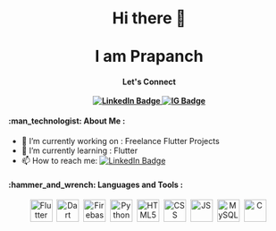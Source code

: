 <div align="center">
<h1>Hi there 👋 <br><br> <span>I am Prapanch</span></h2>
  <h4>Let's Connect<//h4>
  <br><br>
  <div id="badges" align="center">
  <a href="https://www.linkedin.com/in/prapanch-j/">
    <img src="https://img.shields.io/badge/LinkedIn-blue?style=for-the-badge&logo=linkedin&logoColor=white" alt="LinkedIn Badge"/>
  </a>
  <a href="https://www.instagram.com/_mr_offwhite/">
    <img src="https://img.shields.io/badge/Instagram-%23E4405F.svg?style=for-the-badge&logo=Instagram&logoColor=white" alt="IG Badge"/>
  </a>
</div>
</div>
<h4>:man_technologist: About Me :</h4>

- 🔭 I’m currently working on : Freelance Flutter Projects
- 🌱 I’m currently learning : Flutter
- 📫 How to reach me: <a href="https://www.linkedin.com/in/prapanch-j/">
    <img src="https://img.shields.io/badge/LinkedIn-blue?style=for-the-badge&logo=linkedin&logoColor=white" alt="LinkedIn Badge"/>
  </a>
  
 <h4>:hammer_and_wrench: Languages and Tools :</h4>
<div align="inline">
  <div align="center">
   <img src="https://cdn.jsdelivr.net/gh/devicons/devicon/icons/flutter/flutter-original.svg" title="Flutter"  alt="Flutter" width="40" height="40"/>&nbsp;
   <img src="https://cdn.jsdelivr.net/gh/devicons/devicon/icons/dart/dart-original-wordmark.svg" title="Dart"  alt="Dart" width="40" height="40"/>&nbsp;
   <img src="https://cdn.jsdelivr.net/gh/devicons/devicon/icons/firebase/firebase-plain.svg"  title="Firebase"  alt="Firebase" width="40" height="40"/>&nbsp;
   <img src="https://cdn.jsdelivr.net/gh/devicons/devicon/icons/python/python-original-wordmark.svg" title="Python"  alt="Python" width="40" height="40"/>&nbsp;
   <img src="https://cdn.jsdelivr.net/gh/devicons/devicon/icons/html5/html5-original-wordmark.svg" title="HTML5"  alt="HTML5" width="40" height="40"/>&nbsp;
   <img src="https://cdn.jsdelivr.net/gh/devicons/devicon/icons/css3/css3-original-wordmark.svg"  title="CSS"  alt="CSS" width="40" height="40"/>&nbsp;
    <img src="https://cdn.jsdelivr.net/gh/devicons/devicon/icons/javascript/javascript-original.svg"title="JS"  alt="JS" width="40" height="40"/>&nbsp;
    <img src="https://cdn.jsdelivr.net/gh/devicons/devicon/icons/mysql/mysql-original-wordmark.svg"  title="MySQL"  alt="MySQL" width="40" height="40"/>&nbsp;
   <img src="https://cdn.jsdelivr.net/gh/devicons/devicon/icons/c/c-original.svg" title="C"  alt="C" width="40" height="40"/>&nbsp;        
  </div>
 </div>
 <br><br>
 
 
